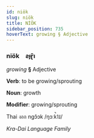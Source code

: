 ```yaml
---
id: niök
slug: niök
title: NİÖK
sidebar_position: 735
hoverText: growing § Adjective
---
```


### niök&emsp;<span kind="abugida">ƨɟɽ̑ı</span>

*growing* **§** Adjective

**Verb**: to be growing/sprouting

**Noun**: growth

**Modifier**: growing/sprouting

Thai งอก ngɔ̂ɔk /ŋɔːk̚˥˩/

*Kra-Dai Language Family*